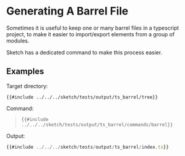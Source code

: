 # Generating A Barrel File

Sometimes it is useful to keep one or many barrel files in a typescript project, to make it easier to import/export elements from a group of modules. 

Sketch has a dedicated command to make this process easier.

## Examples

Target directory:

```
{{#include ../../../sketch/tests/output/ts_barrel/tree}}
```

Command:

>`{{#include ../../../sketch/tests/output/ts_barrel/commands/barrel}}`

Output:

```typescript
{{#include ../../../sketch/tests/output/ts_barrel/index.ts}}
```
